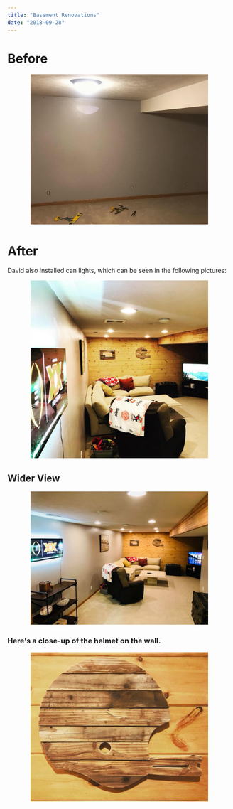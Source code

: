 ```yaml
---
title: "Basement Renovations"
date: "2018-09-28"
---
```


# Before

<center><img src="./../../img/BasementWall/BasementBefore.jpg"  alt="BasementBefore" width="400" height="338" /></center>

# After

David also installed can lights, which can be seen in the following pictures:

<center><img src="./../../img/BasementWall/FullWall.jpg"  alt="FullWall" width="400" height="400" /></center>

## Wider View

<center><img src="./../../img/BasementWall/FullWall-2.jpg"  alt="FullWallWide" width="400" height="300" /></center>

### Here's a close-up of the helmet on the wall.

<center><img src="./../../img/BasementWall/WallHelmet.jpg"  alt="WallHelmet" width="400" height="336" /></center>

